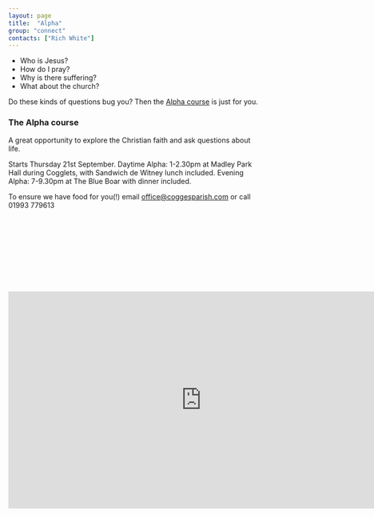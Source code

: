 ```yaml
---
layout: page
title:  "Alpha"
group: "connect"
contacts: ["Rich White"]
---
```


* Who is Jesus?
* How do I pray?
* Why is there suffering?
* What about the church?

Do these kinds of questions bug you? Then the [Alpha course](http://alpha.org/) is just for you.

### The Alpha course

A great opportunity to explore the Christian faith and ask questions about life.

Starts Thursday 21st September. Daytime Alpha: 1-2.30pm at Madley Park Hall during Cogglets, with 
Sandwich de Witney lunch included. Evening Alpha: 7-9.30pm at The Blue Boar with dinner included.

To ensure we have food for you(!) email office@coggesparish.com or call 01993 779613

<br><br><br><br><br><br><br><br>

<iframe width="771" height="434" src="https://www.youtube.com/embed/-WXr0vcT45w" frameborder="0" allowfullscreen></iframe>
